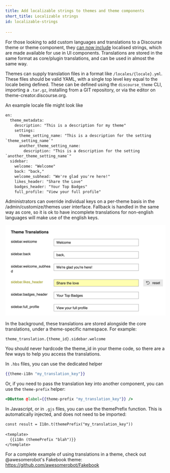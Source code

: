 ```yaml
---
title: Add localizable strings to themes and theme components
short_title: Localizable strings
id: localizable-strings

---
```

For those looking to add custom languages and translations to a Discourse theme or theme component, they [can now include](
https://github.com/discourse/discourse/commit/880311dd4d2b367e54cc8244fba60fce69e121c3) localised strings, which are made available for use in UI components. Translations are stored in the same format as core/plugin translations, and can be used in almost the same way. 

Themes can supply translation files in a format like `/locales/{locale}.yml`. These files should be valid YAML, with a single top level key equal to the locale being defined. These can be defined using the `discourse_theme` CLI, importing a `.tar.gz`, installing from a GIT repository, or via the editor on theme-creator.discourse.org.

An example locale file might look like

```
en: 
  theme_metadata: 
    description: "This is a description for my theme"
    settings:
      theme_setting_name: "This is a description for the setting `theme_setting_name`"
      another_theme_setting_name:
        description: "This is a description for the setting `another_theme_setting_name`"
  sidebar: 
    welcome: "Welcome"
    back: "back,"
    welcome_subhead: "We're glad you're here!"
    likes_header: "Share the Love"
    badges_header: "Your Top Badges"
    full_profile: "View your full profile"
```

Administrators can override individual keys on a per-theme basis in the /admin/customize/themes user interface. Fallback is handled in the same way as core, so it is ok to have incomplete translations for non-english languages will make use of the english keys.

![39|690x388,50%](/assets/localizable-strings-1.png) 

In the background, these translations are stored alongside the core translations, under a theme-specific namespace. For example:
```
theme_translation.{theme_id}.sidebar.welcome
```
You should never hardcode the theme_id in your theme code, so there are a few ways to help you access the translations.

In `.hbs` files, you can use the dedicated helper
```hbs
{{theme-i18n "my_translation_key"}}
```

Or, if you need to pass the translation key into another component, you can use the `theme-prefix` helper:

```hbs
<DButton @label={{theme-prefix "my_translation_key"}} />
```

In Javascript, or in `.gjs` files, you can use the themePrefix function. This is automatically injected, and does not need to be imported:

```gjs
const result = I18n.t(themePrefix("my_translation_key"))

<template>
  {{i18n (themePrefix "blah")}}
</template>
```


For a complete example of using translations in a theme, check out @awesomerobot's Fakebook theme: https://github.com/awesomerobot/Fakebook
